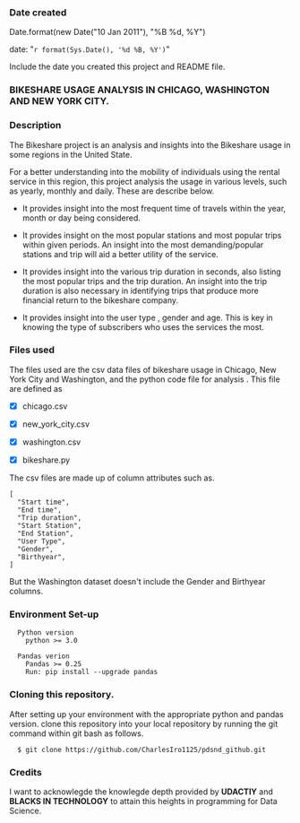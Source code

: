 
### Date created

Date.format(new Date("10 Jan 2011"), "%B %d, %Y")

date: "`r format(Sys.Date(), '%d %B, %Y')`"


Include the date you created this project and README file.

### BIKESHARE USAGE ANALYSIS IN CHICAGO, WASHINGTON AND NEW YORK CITY.


### Description
The Bikeshare project is an analysis and insights into the Bikeshare usage in some regions in the United State.

For a better understanding into the mobility of individuals using the rental service in this region, this project analysis the usage in various levels, such as yearly, monthly and daily. These are describe below.

- It provides insight into the most frequent time of travels within the year, month or day being considered.

- It provides insight on the most popular stations and most popular trips within given periods. An insight into the most demanding/popular stations and trip will aid a better utility of the service.

- It provides insight into the various trip duration in seconds, also listing the most popular trips and the trip duration. An insight into the trip duration is also necessary in identifying trips that produce more financial return to the bikeshare company.

-  It provides insight into the user type , gender and age. This is key in knowing the type of subscribers who uses the services the most.

### Files used
The files used are the csv data files of bikeshare usage in Chicago, New York City and Washington, and the python code file for analysis . This file are defined as

- [x] chicago.csv

- [x] new_york_city.csv

- [x] washington.csv

- [x] bikeshare.py

The csv files are made up of column attributes such as.

```
[
  "Start time",
  "End time",
  "Trip duration",
  "Start Station",
  "End Station",
  "User Type",
  "Gender",
  "Birthyear",
]
```  
But the Washington dataset doesn't include the Gender and Birthyear columns.

### Environment Set-up

```
  Python version
    python >= 3.0

  Pandas verion
    Pandas >= 0.25
    Run: pip install --upgrade pandas

```

### Cloning this repository.

After setting up your environment with the appropriate python and pandas version.
clone this repository into your local repository by running the git command within git bash as follows.

```
  $ git clone https://github.com/CharlesIro1125/pdsnd_github.git

```
### Credits

I want to acknowlegde the knowlegde depth provided by **UDACTIY** and **BLACKS IN TECHNOLOGY** to attain this heights in programming for Data Science.
